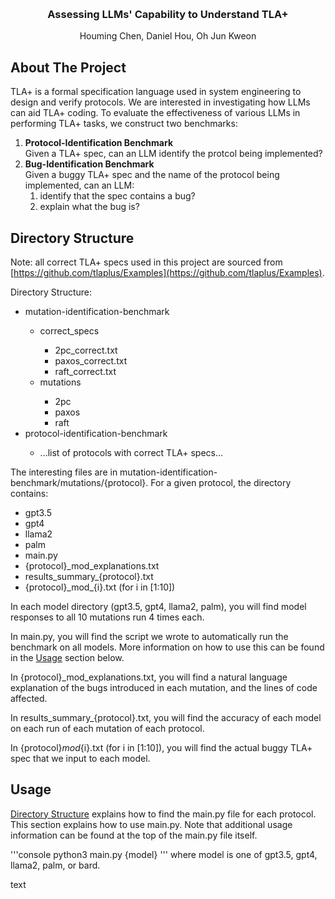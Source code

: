 <!-- Improved compatibility of back to top link: See: https://github.com/othneildrew/Best-README-Template/pull/73 -->
<a name="readme-top"></a>
<!--
*** Thanks for checking out the Best-README-Template. If you have a suggestion
*** that would make this better, please fork the repo and create a pull request
*** or simply open an issue with the tag "enhancement".
*** Don't forget to give the project a star!
*** Thanks again! Now go create something AMAZING! :D
-->

<!-- PROJECT LOGO -->
<br />
<div align="center">
  <h3 align="center">Assessing LLMs' Capability to Understand TLA+</h3>

  <p align="center">
    Houming Chen, Daniel Hou, Oh Jun Kweon
  </p>
</div>


<!-- TABLE OF CONTENTS -->
<!-- <details>
  <summary>Table of Contents</summary>
  <ol>
    <li><a href="#about-the-project">About The Project</a></li>
    <li><a href="#directory-structure">Directory Structure</a></li>
    <li><a href="#usage">Usage</a></li>
  </ol>
</details> -->


<!-- ABOUT THE PROJECT -->
## About The Project

TLA+ is a formal specification language used in system engineering to design and verify protocols. We are interested in investigating how LLMs can aid TLA+ coding. To evaluate the effectiveness of various LLMs in performing TLA+ tasks, we construct two benchmarks:
<ol>
    <li>
        <b>Protocol-Identification Benchmark</b>
        <br>
        Given a TLA+ spec, can an LLM identify the protcol being implemented?
    </li>
    <li>
        <b>Bug-Identification Benchmark</b>
        <br>
        Given a buggy TLA+ spec and the name of the protocol being implemented, can an LLM:
        <ol>
            <li>identify that the spec contains a bug?</li>
            <li>explain what the bug is?</li>
        </ol>
    </li>
</ol>


<!-- Directory Structure -->
## Directory Structure

Note: all correct TLA+ specs used in this project are sourced from [https://github.com/tlaplus/Examples](https://github.com/tlaplus/Examples).

Directory Structure:
<ul>
  <li>mutation-identification-benchmark</li>
  <ul>
    <li>correct_specs</li>
    <ul>
      <li>2pc_correct.txt</li>
      <li>paxos_correct.txt</li>
      <li>raft_correct.txt</li>
    </ul>
    <li>mutations</li>
    <ul>
      <li>2pc</li>
      <li>paxos</li>
      <li>raft</li>
    </ul>
  </ul>
  <li>protocol-identification-benchmark</li>
  <ul>
    <li>...list of protocols with correct TLA+ specs...</li>
  </ul>
</ul>

The interesting files are in mutation-identification-benchmark/mutations/{protocol}.
For a given protocol, the directory contains:
<ul>
  <li>gpt3.5</li>
  <li>gpt4</li>
  <li>llama2</li>
  <li>palm</li>
  <li>main.py</li>
  <li>{protocol}_mod_explanations.txt</li>
  <li>results_summary_{protocol}.txt</li>
  <li>{protocol}_mod_{i}.txt (for i in [1:10])</li>
</ul>

In each model directory (gpt3.5, gpt4, llama2, palm), you will find model responses to all 10 mutations run 4 times each.

In main.py, you will find the script we wrote to automatically run the benchmark on all models. More information on how to use this can be found in the [Usage](#usage) section below.

In {protocol}_mod_explanations.txt, you will find a natural language explanation of the bugs introduced in each mutation, and the lines of code affected.

In results_summary_{protocol}.txt, you will find the accuracy of each model on each run of each mutation of each protocol.

In {protocol}_mod_{i}.txt (for i in [1:10]), you will find the actual buggy TLA+ spec that we input to each model.


<!-- USAGE -->
## Usage

[Directory Structure](#directory-structure) explains how to find the main.py file for each protocol. This section explains how to use main.py. Note that additional usage information can be found at the top of the main.py file itself.

'''console
python3 main.py {model}
'''
where model is one of gpt3.5, gpt4, llama2, palm, or bard.

text